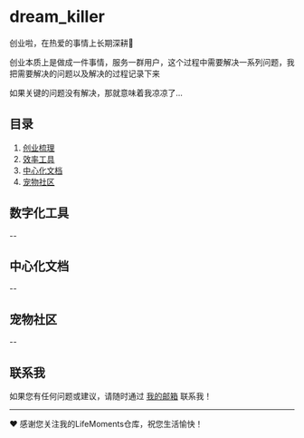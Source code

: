 # dream_killer

创业啦，在热爱的事情上长期深耕💪

创业本质上是做成一件事情，服务一群用户，这个过程中需要解决一系列问题，我把需要解决的问题以及解决的过程记录下来

如果关键的问题没有解决，那就意味着我凉凉了...



## 目录

1. [创业梳理](./创业梳理.md)
2. [效率工具](./效率工具.md)
2. [中心化文档](./中心化文档.md)
4. [宠物社区](./宠物社区.md)


## 数字化工具

--

## 中心化文档

--

## 宠物社区

--


## 联系我

如果您有任何问题或建议，请随时通过 [我的邮箱](mailto:szqworking@gmail.com) 联系我！

---

:heart: 感谢您关注我的LifeMoments仓库，祝您生活愉快！
